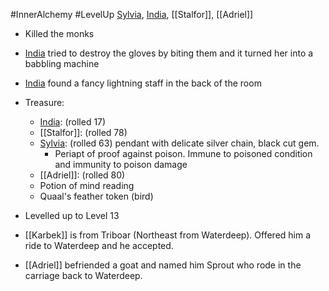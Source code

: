 #InnerAlchemy #LevelUp
[Sylvia](PCs/Past/Sylvia.md), [India](PCs/Past/India.md), [[Stalfor]], [[Adriel]]

- Killed the monks
- [India](PCs/Past/India.md) tried to destroy the gloves by biting them and it turned her into a babbling machine
- [India](PCs/Past/India.md) found a fancy lightning staff in the back of the room
- Treasure:
	- [India](PCs/Past/India.md): (rolled 17)
	- [[Stalfor]]: (rolled 78)
	- [Sylvia](PCs/Past/Sylvia.md): (rolled 63) pendant with delicate silver chain, black cut gem.
		- Periapt of proof against poison. Immune to poisoned condition and immunity to poison damage
	- [[Adriel]]: (rolled 80)
	- Potion of mind reading
	- Quaal's feather token (bird)

- Levelled up to Level 13
- [[Karbek]] is from Triboar (Northeast from Waterdeep). Offered him a ride to Waterdeep and he accepted.
- [[Adriel]] befriended a goat and named him Sprout who rode in the carriage back to Waterdeep.